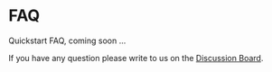 # FAQ

Quickstart FAQ, coming soon ...

If you have any question please write to us on the ​[Discussion Board](https://github.com/egovernments/Digit-Core/discussions)​.
